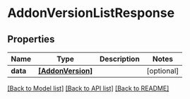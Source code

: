 # AddonVersionListResponse


## Properties
Name | Type | Description | Notes
------------ | ------------- | ------------- | -------------
**data** | [**[AddonVersion]**](AddonVersion.md) |  | [optional] 

[[Back to Model list]](../README.md#documentation-for-models) [[Back to API list]](../README.md#documentation-for-api-endpoints) [[Back to README]](../README.md)


